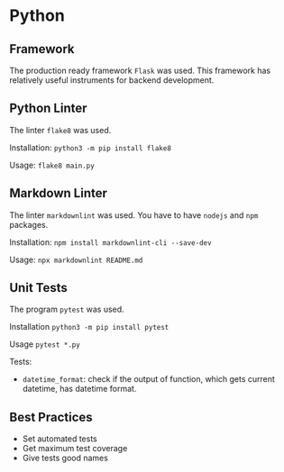 # Python

## Framework

The production ready framework `Flask` was used.
This framework has relatively useful instruments for backend development.

## Python Linter

The linter `flake8` was used.

Installation: `python3 -m pip install flake8`

Usage: `flake8 main.py`

## Markdown Linter

The linter `markdownlint` was used. You have to have `nodejs` and `npm` packages.

Installation: `npm install markdownlint-cli --save-dev`

Usage: `npx markdownlint README.md`

## Unit Tests

The program `pytest` was used.

Installation `python3 -m pip install pytest`

Usage `pytest *.py`

Tests:

* `datetime_format`: check if the output of function, which gets current datetime,
has datetime format.

## Best Practices

* Set automated tests
* Get maximum test coverage
* Give tests good names
